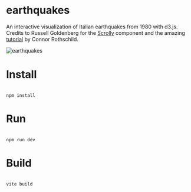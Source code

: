 # earthquakes
An interactive visualization of Italian earthquakes from 1980 with d3.js. Credits to  Russell Goldenberg for the [Scrolly](https://twitter.com/russellviz/status/1432774653139984387) component and the amazing [tutorial](https://www.connorrothschild.com/post/svelte-scrollytelling) by Connor Rothschild. 


![earthquakes](https://user-images.githubusercontent.com/32194904/224549206-c02c736c-c9f8-43b1-ade4-a28d18099120.gif)


# Install

```shell

npm install

```

# Run

```shell

npm run dev

```


# Build

```shell

vite build

```



